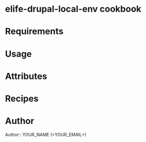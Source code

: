 # elife-drupal-local-env cookbook

# Requirements

# Usage

# Attributes

# Recipes

# Author

Author:: YOUR_NAME (<YOUR_EMAIL>)
